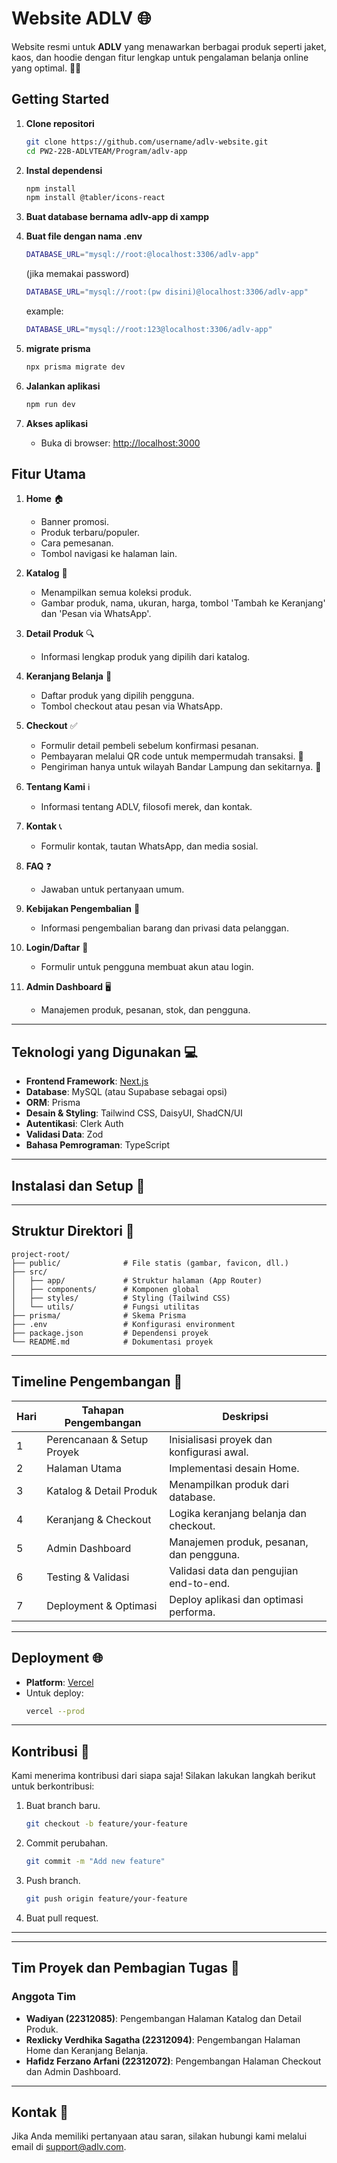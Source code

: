 # Website ADLV 🌐

Website resmi untuk **ADLV** yang menawarkan berbagai produk seperti jaket, kaos, dan hoodie dengan fitur lengkap untuk pengalaman belanja online yang optimal. 🛒✨

## Getting Started
1. **Clone repositori**
   ```bash
   git clone https://github.com/username/adlv-website.git
   cd PW2-22B-ADLVTEAM/Program/adlv-app
   ```

2. **Instal dependensi**
   ```bash
   npm install
   npm install @tabler/icons-react
   ```
3. **Buat database bernama adlv-app di xampp**
4. **Buat file dengan nama .env**
   ```bash
   DATABASE_URL="mysql://root:@localhost:3306/adlv-app"
   ```
   (jika memakai password)
   ```bash
   DATABASE_URL="mysql://root:(pw disini)@localhost:3306/adlv-app"
   ```
   example:
   ```bash
   DATABASE_URL="mysql://root:123@localhost:3306/adlv-app"
   ```
5. **migrate prisma**
   ```bash
   npx prisma migrate dev
   ```
6. **Jalankan aplikasi**
   ```bash
   npm run dev
   ```

7. **Akses aplikasi**
   - Buka di browser: [http://localhost:3000](http://localhost:3000)


## Fitur Utama

1. **Home** 🏠
   - Banner promosi.
   - Produk terbaru/populer.
   - Cara pemesanan.
   - Tombol navigasi ke halaman lain.

2. **Katalog** 📖
   - Menampilkan semua koleksi produk.
   - Gambar produk, nama, ukuran, harga, tombol 'Tambah ke Keranjang' dan 'Pesan via WhatsApp'.

3. **Detail Produk** 🔍
   - Informasi lengkap produk yang dipilih dari katalog.

4. **Keranjang Belanja** 🛒
   - Daftar produk yang dipilih pengguna.
   - Tombol checkout atau pesan via WhatsApp.

5. **Checkout** ✅
   - Formulir detail pembeli sebelum konfirmasi pesanan.
   - Pembayaran melalui QR code untuk mempermudah transaksi. 🔗
   - Pengiriman hanya untuk wilayah Bandar Lampung dan sekitarnya. 🚚

6. **Tentang Kami** ℹ️
   - Informasi tentang ADLV, filosofi merek, dan kontak.

7. **Kontak** 📞
   - Formulir kontak, tautan WhatsApp, dan media sosial.

8. **FAQ** ❓
   - Jawaban untuk pertanyaan umum.

9. **Kebijakan Pengembalian** 🔄
   - Informasi pengembalian barang dan privasi data pelanggan.

10. **Login/Daftar** 🔐
    - Formulir untuk pengguna membuat akun atau login.

11. **Admin Dashboard** 🖥️
    - Manajemen produk, pesanan, stok, dan pengguna.

---

## Teknologi yang Digunakan 💻

- **Frontend Framework**: [Next.js](https://nextjs.org/)
- **Database**: MySQL (atau Supabase sebagai opsi)
- **ORM**: Prisma
- **Desain & Styling**: Tailwind CSS, DaisyUI, ShadCN/UI
- **Autentikasi**: Clerk Auth
- **Validasi Data**: Zod
- **Bahasa Pemrograman**: TypeScript

---

## Instalasi dan Setup 🚀



---

## Struktur Direktori 📂

```
project-root/
├── public/              # File statis (gambar, favicon, dll.)
├── src/
│   ├── app/             # Struktur halaman (App Router)
│   ├── components/      # Komponen global
│   ├── styles/          # Styling (Tailwind CSS)
│   └── utils/           # Fungsi utilitas
├── prisma/              # Skema Prisma
├── .env                 # Konfigurasi environment
├── package.json         # Dependensi proyek
└── README.md            # Dokumentasi proyek
```

---

## Timeline Pengembangan 📅

| Hari | Tahapan Pengembangan        | Deskripsi                                      |
|------|-----------------------------|-----------------------------------------------|
| 1    | Perencanaan & Setup Proyek | Inisialisasi proyek dan konfigurasi awal.      |
| 2    | Halaman Utama              | Implementasi desain Home.                     |
| 3    | Katalog & Detail Produk    | Menampilkan produk dari database.             |
| 4    | Keranjang & Checkout       | Logika keranjang belanja dan checkout.        |
| 5    | Admin Dashboard            | Manajemen produk, pesanan, dan pengguna.      |
| 6    | Testing & Validasi         | Validasi data dan pengujian end-to-end.       |
| 7    | Deployment & Optimasi      | Deploy aplikasi dan optimasi performa.        |

---

## Deployment 🌐

- **Platform**: [Vercel](https://vercel.com/)
- Untuk deploy:
  ```bash
  vercel --prod
  ```

---

## Kontribusi 🤝

Kami menerima kontribusi dari siapa saja! Silakan lakukan langkah berikut untuk berkontribusi:

1. Buat branch baru.
   ```bash
   git checkout -b feature/your-feature
   ```
2. Commit perubahan.
   ```bash
   git commit -m "Add new feature"
   ```
3. Push branch.
   ```bash
   git push origin feature/your-feature
   ```
4. Buat pull request.

---

---

## Tim Proyek dan Pembagian Tugas 👥

### **Anggota Tim**
- **Wadiyan (22312085)**: Pengembangan Halaman Katalog dan Detail Produk.
- **Rexlicky Verdhika Sagatha (22312094)**: Pengembangan Halaman Home dan Keranjang Belanja.
- **Hafidz Ferzano Arfani (22312072)**: Pengembangan Halaman Checkout dan Admin Dashboard.

---

## Kontak 📧

Jika Anda memiliki pertanyaan atau saran, silakan hubungi kami melalui email di [support@adlv.com](mailto:support@adlv.com).

